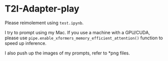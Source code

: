 # T2I-Adapter-play

Please reimolement using `test.ipynb`.

I try to prompt using my Mac. If you use a machine with a GPU/CUDA, please use `pipe.enable_xformers_memory_efficient_attention()` function to speed up inference.

I also push up the images of my prompts, refer to *png files.
